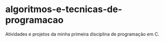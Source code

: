 # algoritmos-e-tecnicas-de-programacao
Atividades e projetos da minha primeira disciplina de programação em C.
